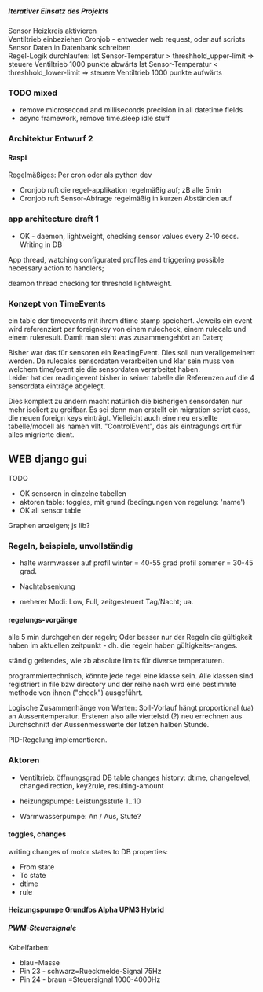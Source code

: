 ##### Iterativer Einsatz des Projekts

Sensor Heizkreis aktivieren  
Ventiltrieb einbeziehen
Cronjob - entweder web request, oder auf scripts
Sensor Daten in Datenbank schreiben  
Regel-Logik durchlaufen: 
Ist Sensor-Temperatur > threshhold_upper-limit => steuere Ventiltrieb 1000 punkte abwärts  Ist Sensor-Temperatur < threshhold_lower-limit => steuere Ventiltrieb 1000 punkte aufwärts



### TODO mixed
* remove microsecond and milliseconds precision in all datetime fields
* async framework, remove time.sleep idle stuff



### Architektur Entwurf 2

#### Raspi

Regelmäßiges: Per cron oder als python dev
* Cronjob ruft die regel-applikation regelmäßig auf; zB alle 5min 
* Cronjob ruft Sensor-Abfrage regelmäßig in kurzen Abständen auf



### app architecture draft 1

* OK - daemon, lightweight, checking sensor values every 2-10 secs. Writing in DB
  

App thread, watching configurated profiles and triggering possible necessary action to handlers;

deamon thread checking for threshold lightweight.

### Konzept von TimeEvents

ein table der timeevents mit ihrem dtime stamp speichert. Jeweils ein event wird referenziert per foreignkey von einem rulecheck, einem rulecalc und einem ruleresult. Damit man sieht was zusammengehört an Daten; 

Bisher war das für sensoren ein ReadingEvent. Dies soll nun verallgemeinert werden. Da rulecalcs sensordaten verarbeiten und klar sein muss von welchem time/event sie die sensordaten verarbeitet haben.  
Leider hat der readingevent bisher in seiner tabelle die Referenzen auf die 4 sensordata einträge abgelegt. 

Dies komplett zu ändern macht natürlich die bisherigen sensordaten nur mehr isoliert zu greifbar. Es sei denn man erstellt ein migration script dass, die neuen foreign keys einträgt. Vielleicht auch eine neu erstellte tabelle/modell als namen vllt. "ControlEvent", das als eintragungs ort für alles migrierte dient. 


## WEB django gui

TODO

* OK sensoren in einzelne tabellen
* aktoren table: toggles, mit grund (bedingungen von regelung: 'name')
* OK all sensor table

Graphen anzeigen; js lib? 



### Regeln, beispiele, unvollständig

* halte warmwasser auf profil winter = 40-55 grad
    profil sommer = 30-45 grad. 

* Nachtabsenkung
* meherer Modi: Low, Full, zeitgesteuert Tag/Nacht; ua.

#### regelungs-vorgänge
alle 5 min durchgehen der regeln; Oder besser nur der Regeln die gültigkeit haben im aktuellen zeitpunkt - dh. die regeln haben gültigkeits-ranges.

ständig geltendes, wie zb absolute limits für diverse temperaturen.

programmiertechnisch, könnte jede regel eine klasse sein. Alle klassen sind registriert in file bzw directory und der reihe nach wird eine bestimmte methode von ihnen ("check") ausgeführt. 

Logische Zusammenhänge von Werten: Soll-Vorlauf hängt proportional (ua) an Aussentemperatur. Ersteren also alle viertelstd.(?) neu errechnen aus Durchschnitt der Aussenmesswerte der letzen halben Stunde. 

PID-Regelung implementieren.

### Aktoren

* Ventiltrieb: öffnungsgrad
	DB table changes history: dtime, changelevel, changedirection, key2rule, resulting-amount

* heizungspumpe: Leistungsstufe 1...10 
* Warmwasserpumpe: An / Aus, Stufe?

#### toggles, changes
writing changes of motor states to DB
properties:
- From state
- To state
- dtime
- rule

#### Heizungspumpe Grundfos Alpha UPM3 Hybrid

##### PWM-Steuersignale

Kabelfarben:  
* blau=Masse
* Pin 23 - schwarz=Rueckmelde-Signal 75Hz
* Pin 24 - braun  =Steuersignal 1000-4000Hz


